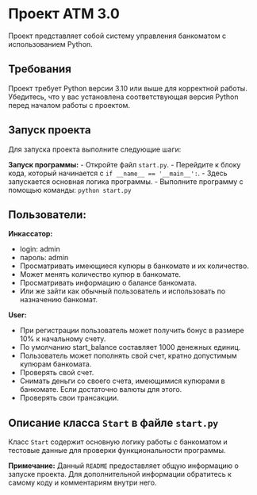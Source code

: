# Проект ATM 3.0

Проект представляет собой систему управления банкоматом с использованием Python.

## Требования

Проект требует Python версии 3.10 или выше для корректной работы. Убедитесь, что у вас установлена соответствующая версия Python перед началом работы с проектом.

## Запуск проекта

Для запуска проекта выполните следующие шаги:

**Запуск программы:**
    - Откройте файл `start.py`.
    - Перейдите к блоку кода, который начинается с `if __name__ == '__main__':`.
    - Здесь запускается основная логика программы.
    - Выполните программу с помощью команды:
    ```
    python start.py
    ```

## Пользователи:

**Инкассатор:**
- login: admin
- пароль: admin 
- Просматривать имеющиеся купюры в банкомате и их количество.
- Может менять количество купюр в банкомате. 
- Просматривать информацию о балансе банкомата.
- Или же зайти как обычный пользователь и использовать по назначению банкомат.

**User:**
- При регистрации пользователь может получить бонус в размере 10% к начальному счету. 
- По умолчанию start_balance составляет 1000 денежных единиц.
- Пользователь может пополнять свой счет, кратно допустимым купюрам банкомата.
- Проверять свой счет.
- Снимать деньги со своего счета, имеющимися купюрами в банкомате. Если достаточно валюты для этого.
- Проверять свои трансакции.
    

## Описание класса `Start` в файле `start.py`

Класс `Start` содержит основную логику работы с банкоматом и тестовые данные для проверки функциональности программы.

**Примечание:** Данный `README` предоставляет общую информацию о запуске проекта. Для дополнительной информации обратитесь к самому коду и комментариям внутри него.
